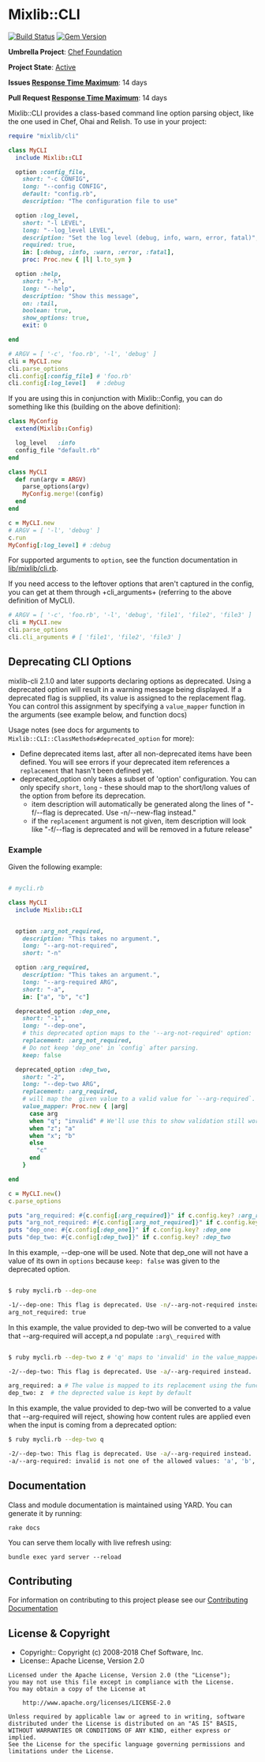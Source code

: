 # Mixlib::CLI

[![Build Status](https://badge.buildkite.com/5b595abc5c79a69fa4da5aeb14efd8e9104ec3a4ca53fc904a.svg)](https://buildkite.com/chef-oss/chef-mixlib-cli-master-verify)
[![Gem Version](https://badge.fury.io/rb/mixlib-cli.svg)](https://badge.fury.io/rb/mixlib-cli)

**Umbrella Project**: [Chef Foundation](https://github.com/chef/chef-oss-practices/blob/master/projects/chef-foundation.md)

**Project State**: [Active](https://github.com/chef/chef-oss-practices/blob/master/repo-management/repo-states.md#active)

**Issues [Response Time Maximum](https://github.com/chef/chef-oss-practices/blob/master/repo-management/repo-states.md)**: 14 days

**Pull Request [Response Time Maximum](https://github.com/chef/chef-oss-practices/blob/master/repo-management/repo-states.md)**: 14 days

Mixlib::CLI provides a class-based command line option parsing object, like the one used in Chef, Ohai and Relish. To use in your project:

```ruby
require "mixlib/cli"

class MyCLI
  include Mixlib::CLI

  option :config_file,
    short: "-c CONFIG",
    long: "--config CONFIG",
    default: "config.rb",
    description: "The configuration file to use"

  option :log_level,
    short: "-l LEVEL",
    long: "--log_level LEVEL",
    description: "Set the log level (debug, info, warn, error, fatal)",
    required: true,
    in: [:debug, :info, :warn, :error, :fatal],
    proc: Proc.new { |l| l.to_sym }

  option :help,
    short: "-h",
    long: "--help",
    description: "Show this message",
    on: :tail,
    boolean: true,
    show_options: true,
    exit: 0

end

# ARGV = [ '-c', 'foo.rb', '-l', 'debug' ]
cli = MyCLI.new
cli.parse_options
cli.config[:config_file] # 'foo.rb'
cli.config[:log_level]   # :debug
```

If you are using this in conjunction with Mixlib::Config, you can do something like this (building on the above definition):

```ruby
class MyConfig
  extend(Mixlib::Config)

  log_level   :info
  config_file "default.rb"
end

class MyCLI
  def run(argv = ARGV)
    parse_options(argv)
    MyConfig.merge!(config)
  end
end

c = MyCLI.new
# ARGV = [ '-l', 'debug' ]
c.run
MyConfig[:log_level] # :debug
```

For supported arguments to `option`, see the function documentation in [lib/mixlib/cli.rb](lib/mixlib/cli.rb).


If you need access to the leftover options that aren't captured in the config, you can get at them through +cli_arguments+ (referring to the above definition of MyCLI).

```ruby
# ARGV = [ '-c', 'foo.rb', '-l', 'debug', 'file1', 'file2', 'file3' ]
cli = MyCLI.new
cli.parse_options
cli.cli_arguments # [ 'file1', 'file2', 'file3' ]
```

## Deprecating CLI Options

mixlib-cli 2.1.0 and later supports declaring options as deprecated.  Using a deprecated option
will result in a warning message being displayed.  If a deprecated flag is supplied,
its value is assigned to the replacement flag.  You can control this assignment by specifying a
`value_mapper` function in the arguments (see example below, and function docs)


Usage notes (see docs for arguments to `Mixlib::CLI::ClassMethods#deprecated_option` for more):

 * Define deprecated items last, after all non-deprecated items have been defined.
 You will see errors if your deprecated item references a `replacement` that hasn't been defined yet.
 * deprecated\_option only takes a subset of 'option' configuration.  You can only specify `short`, `long` - these should
   map to the short/long values of the option from before its deprecation.
   * item description will automatically be generated along the lines of "-f/--flag is deprecated. Use -n/--new-flag instead."
   * if the `replacement` argument is not given, item description will look like "-f/--flag is deprecated and will be removed in a future release"

### Example

Given the following example:

```ruby

# mycli.rb

class MyCLI
  include Mixlib::CLI


  option :arg_not_required,
    description: "This takes no argument.",
    long: "--arg-not-required",
    short: "-n"

  option :arg_required,
    description: "This takes an argument.",
    long: "--arg-required ARG",
    short: "-a",
    in: ["a", "b", "c"]

  deprecated_option :dep_one,
    short: "-1",
    long: "--dep-one",
    # this deprecated option maps to the '--arg-not-required' option:
    replacement: :arg_not_required,
    # Do not keep 'dep_one' in `config` after parsing.
    keep: false

  deprecated_option :dep_two,
    short: "-2",
    long: "--dep-two ARG",
    replacement: :arg_required,
    # will map the  given value to a valid value for `--arg-required`.
    value_mapper: Proc.new { |arg|
      case arg
      when "q"; "invalid" # We'll use this to show validation still works
      when "z"; "a"
      when "x"; "b"
      else
        "c"
      end
    }

end

c = MyCLI.new()
c.parse_options

puts "arg_required: #{c.config[:arg_required]}" if c.config.key? :arg_required
puts "arg_not_required: #{c.config[:arg_not_required]}" if c.config.key? :arg_not_required
puts "dep_one: #{c.config[:dep_one]}" if c.config.key? :dep_one
puts "dep_two: #{c.config[:dep_two]}" if c.config.key? :dep_two

```

In this example, --dep-one will be used.  Note that dep_one will not have a value of its own in
`options` because `keep: false` was given to the deprecated option.

```bash

$ ruby mycli.rb --dep-one

-1/--dep-one: This flag is deprecated. Use -n/--arg-not-required instead
arg_not_required: true

```

In this example, the value provided to dep-two will be converted to a value
that --arg-required will accept,a nd populate `:arg\_required` with

```bash

$ ruby mycli.rb --dep-two z # 'q' maps to 'invalid' in the value_mapper proc above

-2/--dep-two: This flag is deprecated. Use -a/--arg-required instead.

arg_required: a # The value is mapped to its replacement using the function provided.
dep_two: z  # the deprected value is kept by default
```

In this example, the value provided to dep-two will be converted to a value
that --arg-required will reject, showing how content rules are applied even when
the input is coming from a deprecated option:

```bash
$ ruby mycli.rb --dep-two q

-2/--dep-two: This flag is deprecated. Use -a/--arg-required instead.
-a/--arg-required: invalid is not one of the allowed values: 'a', 'b', or 'c'

```
## Documentation

Class and module documentation is maintained using YARD. You can generate it by running:

```
rake docs
```

You can serve them locally with live refresh using:

```
bundle exec yard server --reload
```

## Contributing

For information on contributing to this project please see our [Contributing Documentation](https://github.com/chef/chef/blob/master/CONTRIBUTING.md)

## License & Copyright

- Copyright:: Copyright (c) 2008-2018 Chef Software, Inc.
- License:: Apache License, Version 2.0

```text
Licensed under the Apache License, Version 2.0 (the "License");
you may not use this file except in compliance with the License.
You may obtain a copy of the License at

    http://www.apache.org/licenses/LICENSE-2.0

Unless required by applicable law or agreed to in writing, software
distributed under the License is distributed on an "AS IS" BASIS,
WITHOUT WARRANTIES OR CONDITIONS OF ANY KIND, either express or implied.
See the License for the specific language governing permissions and
limitations under the License.
```

